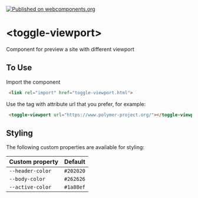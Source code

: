 [![Published on webcomponents.org](https://img.shields.io/badge/webcomponents.org-published-blue.svg)](https://www.webcomponents.org/element/owner/my-element)

# \<toggle-viewport\>

Component for preview a site with different viewport

## To Use

Import the component

```html
 <link rel="import" href="toggle-viewport.html">
```

Use the tag with attribute url that you prefer, for example:

```html
 <toggle-viewport url="https://www.polymer-project.org/"></toggle-viewport>
```


## Styling

The following custom properties are available for styling:

Custom property  | Default
-----------------|----------
`--header-color` | `#202020`
`--body-color`   | `#262626`
`--active-color` | `#1a88ef`
